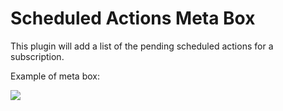 # Scheduled Actions Meta Box

This plugin will add a list of the pending scheduled actions for a subscription.

Example of meta box:

<img src="https://user-images.githubusercontent.com/290886/84939319-c638f200-b0a3-11ea-9189-d4cf8f90ded6.png"/>
